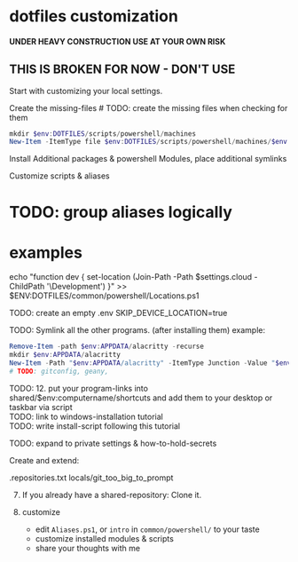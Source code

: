 # dotfiles customization

#### UNDER HEAVY CONSTRUCTION USE AT YOUR OWN RISK ########

## THIS IS BROKEN FOR NOW -  DON'T USE

Start with customizing your local settings.

Create the missing-files  # TODO: create the missing files when checking for them

```powershell
mkdir $env:DOTFILES/scripts/powershell/machines
New-Item -ItemType file $env:DOTFILES/scripts/powershell/machines/$env:computername.ps1
```

Install Additional packages & powershell Modules, place additional symlinks

Customize scripts & aliases

# TODO: group aliases logically

# examples
echo "function dev { set-location (Join-Path -Path $settings.cloud -ChildPath '\Development') }" >> $ENV:DOTFILES/common/powershell/Locations.ps1

TODO: create an empty .env
SKIP_DEVICE_LOCATION=true


TODO: Symlink all the other programs. (after installing them)
example:
```powershell
Remove-Item -path $env:APPDATA/alacritty -recurse
mkdir $env:APPDATA/alacritty
New-Item -Path "$env:APPDATA/alacritty" -ItemType Junction -Value "$env:DOTFILES/common/alacritty"
# TODO: gitconfig, geany, 
```


TODO: 12. put your program-links into shared/$env:computername/shortcuts and add them to your desktop or taskbar via script\
TODO: link to windows-installation tutorial\
TODO: write install-script following this tutorial

TODO: expand to private settings & how-to-hold-secrets

Create and extend:

.repositories.txt
locals/git_too_big_to_prompt


7. If you already have a shared-repository: Clone it.


10. customize

    - edit `Aliases.ps1`, or `intro` in `common/powershell/` to your taste  
    - customize installed modules & scripts  
    - share your thoughts with me  
